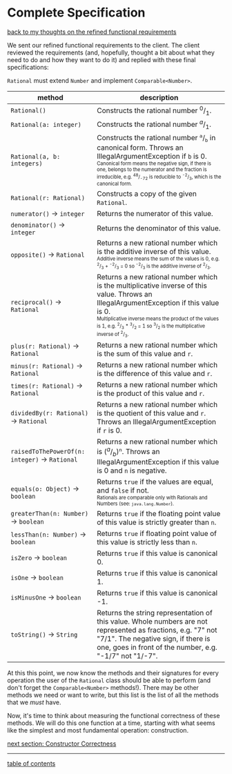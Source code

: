 # Complete Specification
[back to my thoughts on the refined functional requirements](refined_functional_requirements_my_thoughts.md)

We sent our refined functional requirements to the client. The client reviewed the requirements (and, hopefully, thought a bit about what they need to do and how they want to do it) and replied with these final specifications:

`Rational` must extend `Number` and implement `Comparable<Number>`.

| method | description |
| ------ | ----------- |
| `Rational()` | Constructs the rational number <sup>0</sup>/<sub>1</sub>. |
| `Rational(a: integer)` | Constructs the rational number <sup>*a*</sup>/<sub>1</sub>. |
| `Rational(a, b: integers)` | Constructs the rational number <sup>`a`</sup>/<sub>`b`</sub> in canonical form.  Throws an IllegalArgumentException if `b` is 0.<br /><sup><sub>Canonical form means the negative sign, if there is one, belongs to the numerator and the fraction is irreducible, e.g. <sup>48</sup>/<sub>-72</sub> is reducible to <sup>-2</sup>/<sub>3</sub>, which is the canonical form.</sub></sup> |
| `Rational(r: Rational)` | Constructs a copy of the given `Rational`. |
| `numerator()` &rarr; `integer` | Returns the numerator of this value. |
| `denominator()` &rarr; `integer` | Returns the denominator of this value. |
| `opposite()` &rarr; `Rational` | Returns a new rational number which is the additive inverse of this value.<br /><sup><sub>Additive inverse means the sum of the values is 0, e.g. <sup>2</sup>/<sub>3</sub> + <sup>-2</sup>/<sub>3</sub> = 0 so <sup>-2</sup>/<sub>3</sub> is the additive inverse of <sup>2</sup>/<sub>3</sub>.</sub></sup> |
| `reciprocal()` &rarr; `Rational` | Returns a new rational number which is the multiplicative inverse of this value. Throws an IllegalArgumentException if this value is 0.<br /><sup><sub>Multiplicative inverse means the product of the values is 1, e.g. <sup>2</sup>/<sub>3</sub> * <sup>3</sup>/<sub>2</sub> = 1 so <sup>3</sup>/<sub>2</sub> is the multiplicative inverse of <sup>2</sup>/<sub>3</sub>.</sub></sup> |
| `plus(r: Rational)` &rarr; `Rational` | Returns a new rational number which is the sum of this value and `r`. |
| `minus(r: Rational)` &rarr; `Rational` | Returns a new rational number which is the difference of this value and `r`. |
| `times(r: Rational)` &rarr; `Rational` | Returns a new rational number which is the product of this value and `r`. |
| `dividedBy(r: Rational)` &rarr; `Rational` | Returns a new rational number which is the quotient of this value and `r`. Throws an IllegalArgumentException if `r` is 0. |
| `raisedToThePowerOf(n: integer)` &rarr; `Rational` | Returns a new rational number which is (<sup>*a*</sup>/<sub>*b*</sub>)<sup>`n`</sup>.  Throws an IllegalArgumentException if this value is 0 and `n` is negative. |
| `equals(o: Object)` &rarr; `boolean` | Returns `true` if the values are equal, and `false` if not.<br /><sup><sub>Rationals are comparable only with Rationals and Numbers (see: `java.lang.Number`).</sub></sup>  |
| `greaterThan(n: Number)` &rarr; `boolean` | Returns `true` if the floating point value of this value is strictly greater than `n`. |
| `lessThan(n: Number)` &rarr; `boolean` | Returns `true` if floating point value of this value is strictly less than `n`. |
| `isZero` &rarr; `boolean` | Returns `true` if this value is canonical 0. |
| `isOne` &rarr; `boolean` | Returns `true` if this value is  canonical 1. |
| `isMinusOne` &rarr; `boolean` | Returns `true` if this value is  canonical -1. |
| `toString()` &rarr; `String` | Returns the string representation of this value. Whole numbers are not represented as fractions, e.g. "7" not "7/1".  The negative sign, if there is one, goes in front of the number, e.g. "-1/7" not "1/-7".|

At this this point, we now know the methods and their signatures for every operation the user of the `Rational` class should be able to perform (and don't forget the `Comparable<Number>` methods!).  There may be other methods we need or want to write, but this list is the list of all the methods that we *must* have.

Now, it's time to think about measuring the functional correctness of these methods.  We will do this one function at a time, starting with what seems like the simplest and most fundamental operation: construction.

[next section: Constructor Correctness](constructor_correctness.md)

<hr>

[table of contents](toc.md)